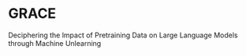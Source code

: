 # GRACE
Deciphering the lmpact of Pretraining Data on Large Language Models through Machine Unlearning
